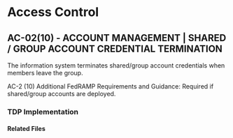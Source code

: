 # Access Control
## AC-02(10) - ACCOUNT MANAGEMENT | SHARED / GROUP ACCOUNT CREDENTIAL TERMINATION

The information system terminates shared/group account credentials when members leave the group.  

AC-2 (10) Additional FedRAMP Requirements and Guidance: Required if shared/group accounts are deployed.  

### TDP Implementation

	
#### Related Files
